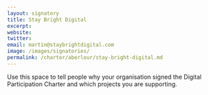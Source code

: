 ```yaml
---
layout: signatory
title: Stay Bright Digital
excerpt: 
website:
twitter: 
email: martin@staybrightdigital.com
image: /images/signatories/
permalink: /charter/aberlour/stay-bright-digital.md
---
```


Use this space to tell people why your organisation signed the Digital Participation Charter and which projects you are supporting.
